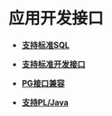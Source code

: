 # 应用开发接口<a name="ZH-CN_TOPIC_0000001138582817"></a>

-   **[支持标准SQL](支持标准SQL.md)**  

-   **[支持标准开发接口](支持标准开发接口.md)**  

-   **[PG接口兼容](PG接口兼容.md)**  

-   **[支持PL/Java](支持PL-Java.md)**  


